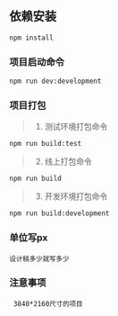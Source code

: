 # 

## 依赖安装

```
npm install
```

### 项目启动命令

```
npm run dev:development
```

### 项目打包

> 1. 测试环境打包命令

```
npm run build:test
```

> 2. 线上打包命令

```
npm run build
```

> 3. 开发环境打包命令

```
npm run build:development
```

 

### 单位写px

```
设计稿多少就写多少
```

### 注意事项

```
 3840*2160尺寸的项目
```
